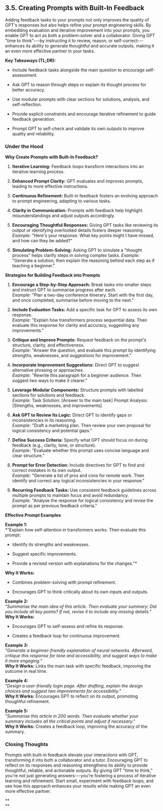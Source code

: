 ## 3.5. Creating Prompts with Built-In Feedback

Adding feedback tasks to your prompts not only improves the quality of
GPT's responses but also helps refine your prompt engineering skills. By
embedding evaluation and iterative improvement into your prompts, you
enable GPT to act as both a problem-solver and a collaborator. Giving
GPT \"time to think\"---by instructing it to review, reason, or
self-correct---enhances its ability to generate thoughtful and accurate
outputs, making it an even more effective partner in your tasks.

**Key Takeaways (TL;DR):**

-   Include feedback tasks alongside the main question to encourage
    self-assessment.

-   Ask GPT to reason through steps or explain its thought process for
    better accuracy.

-   Use modular prompts with clear sections for solutions, analysis, and
    self-reflection.

-   Provide explicit constraints and encourage iterative refinement to
    guide feedback generation.

-   Prompt GPT to self-check and validate its own outputs to improve
    quality and reliability.

### Under the Hood

**Why Create Prompts with Built-In Feedback?**

1.  **Iterative Learning:** Feedback loops transform interactions into
    an iterative learning process.

2.  **Enhanced Prompt Clarity:** GPT evaluates and improves prompts,
    leading to more effective instructions.

3.  **Continuous Refinement:** Built-in feedback fosters an evolving
    approach to prompt engineering, adapting to various tasks.

4.  **Clarity in Communication:** Prompts with feedback help highlight
    misunderstandings and adjust outputs accordingly.

5.  **Encouraging Thoughtful Responses:** Giving GPT tasks like
    reviewing its output or identifying overlooked details fosters
    deeper reasoning. *Example:* \"Here's your response. What key points
    might I have missed, and how can they be added?\"

6.  **Simulating Problem-Solving:** Asking GPT to simulate a \"thought
    process\" helps clarify steps in solving complex tasks. *Example:*
    \"Generate a solution, then explain the reasoning behind each step
    as if teaching a beginner.\"

**Strategies for Building Feedback into Prompts**

1.  **Encourage a Step-by-Step Approach:** Break tasks into smaller
    steps and instruct GPT to summarise progress after each.\
    *Example:* \"Plan a two-day conference itinerary. Start with the
    first day, and once completed, summarise before moving to the
    next.\"

2.  **Include Evaluation Tasks:** Add a specific task for GPT to assess
    its own response.\
    *Example:* \"Explain how transformers process sequential data. Then
    evaluate this response for clarity and accuracy, suggesting any
    improvements.\"

3.  **Critique and Improve Prompts:** Request feedback on the prompt's
    structure, clarity, and effectiveness.\
    *Example:* \"Answer the question, and evaluate this prompt by
    identifying strengths, weaknesses, and suggestions for
    improvement.\"

4.  **Incorporate Improvement Suggestions:** Direct GPT to suggest
    alternative phrasing or approaches.\
    *Example:* \"Rewrite this paragraph for a beginner audience. Then
    suggest two ways to make it clearer.\"

5.  **Leverage Modular Components:** Structure prompts with labelled
    sections for solutions and feedback.\
    *Example:* Task Solution: \[Answer to the main task\] Prompt
    Analysis: \[Strengths, weaknesses, and improvements\]

6.  **Ask GPT to Review Its Logic:** Direct GPT to identify gaps or
    inconsistencies in its reasoning.\
    *Example:* \"Draft a marketing plan. Then review your own proposal
    for logical consistency and potential gaps.\"

7.  **Define Success Criteria:** Specify what GPT should focus on during
    feedback (e.g., clarity, tone, or structure).\
    *Example:* \"Evaluate whether this prompt uses concise language and
    clear structure.\"

8.  **Prompt for Error Detection:** Include directives for GPT to find
    and correct mistakes in its own output.\
    *Example:* \"Generate a list of pros and cons for remote work. Then
    identify and correct any logical inconsistencies in your response.\"

9.  **Recurring Feedback Tasks:** Use consistent feedback guidelines
    across multiple prompts to maintain focus and avoid redundancy.\
    *Example:* \"Analyse the response for logical consistency and revise
    the prompt as per previous feedback criteria.\"

**Effective Prompt Examples**

**Example 1:**\
\*\"Explain how self-attention in transformers works. Then evaluate this
prompt:

-   Identify its strengths and weaknesses.

-   Suggest specific improvements.

-   Provide a revised version with explanations for the changes.\"\*

**Why It Works:**

-   Combines problem-solving with prompt refinement.

-   Encourages GPT to think critically about its own inputs and outputs.

**Example 2:**\
*\"Summarise the main idea of this article. Then evaluate your summary:
Did you include all key points? If not, revise it to include any missing
details.\"*\
**Why It Works:**

-   Encourages GPT to self-assess and refine its response.

-   Creates a feedback loop for continuous improvement.

**Example 3:**\
*\"Generate a beginner-friendly explanation of neural networks.
Afterward, critique this response for tone and accessibility, and
suggest ways to make it more engaging.\"*\
**Why It Works:** Links the main task with specific feedback, improving
the outcome in real time.

**Example 4:**\
*\"Design a user-friendly login page. After drafting, explain the design
choices and suggest two improvements for accessibility.\"*\
**Why It Works:** Encourages GPT to reflect on its output, promoting
thoughtful refinement.

**Example 5:**\
*\"Summarise this article in 200 words. Then evaluate whether your
summary includes all the critical points and adjust if necessary.\"*\
**Why It Works:** Creates a feedback loop, improving the accuracy of the
summary.

### Closing Thoughts

Prompts with built-in feedback elevate your interactions with GPT,
transforming it into both a collaborator and a tutor. Encouraging GPT to
reflect on its responses and reasoning strengthens its ability to
provide thoughtful, reliable, and actionable outputs. By giving GPT
\"time to think,\" you're not just generating answers---you're fostering
a process of iterative learning and refinement. Start small, experiment
with feedback loops, and see how this approach enhances your results
while making GPT an even more effective partner.

**\
**
